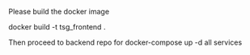 Please build the docker image

docker build -t tsg_frontend .

Then proceed to backend repo for docker-compose up -d all services

